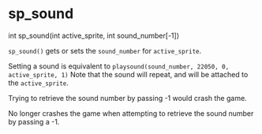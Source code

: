 # sp_sound

<Prototype>int sp_sound(int active_sprite, int sound_number[-1])</Prototype>

`sp_sound()` gets or sets the `sound_number` for `active_sprite`.

Setting a sound is equivalent to `playsound(sound_number, 22050, 0, active_sprite, 1)` Note that the sound will repeat, and will be attached to the `active_sprite`.

<VersionInfo dink="1.07">

Trying to retrieve the sound number by passing -1 would crash the game.

</VersionInfo>

<VersionInfo dink="1.08" freedink="all">

No longer crashes the game when attempting to retrieve the sound number by passing a -1.

</VersionInfo>
